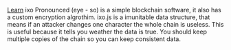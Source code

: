 [Learn](http://ixojs.bitballoon.com)
ixo Pronounced (eye - so) is a simple blockchain software, it also has a custom encryption algrothim. ixo.js is a imunitable data structure, that means if an attacker changes one character the whole chain is useless. This is useful because it tells you weather the data is true. You should keep multiple copies of the chain so you can keep consistent data.
